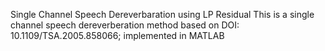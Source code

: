 Single Channel Speech Dereverbaration using LP Residual
This is a single channel speech dereverberation method based on DOI: 10.1109/TSA.2005.858066; implemented in MATLAB
